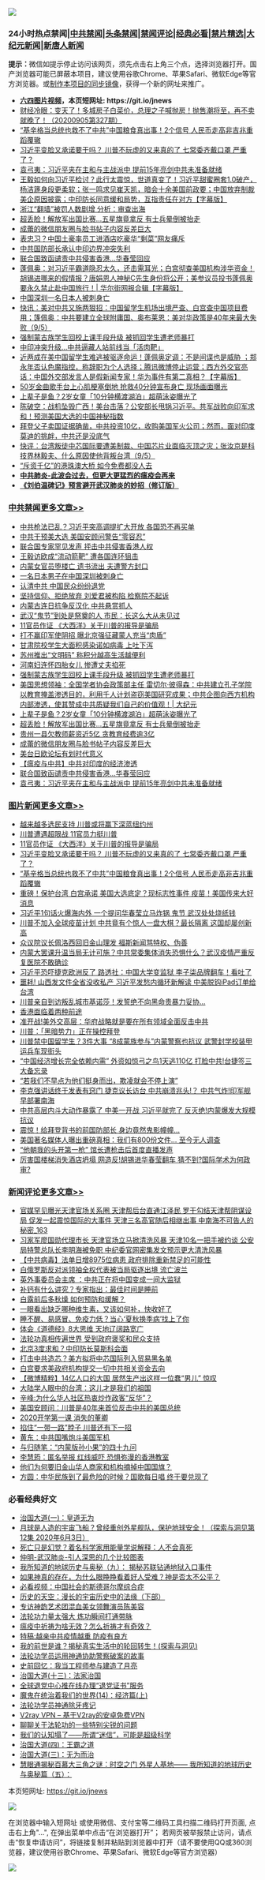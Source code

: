 ![](https://raw.githubusercontent.com/fqnews/bnews/master/64photo/fqnews-qr.jpg)

<div id="tt">
<h3>24小时热点禁闻|<a href="#%E4%B8%AD%E5%85%B1%E7%A6%81%E9%97%BB%E6%9B%B4%E5%A4%9A%E6%96%87%E7%AB%A0">中共禁闻</a>|<a href="#%E5%9B%BE%E7%89%87%E6%96%B0%E9%97%BB%E6%9B%B4%E5%A4%9A%E6%96%87%E7%AB%A0">头条禁闻</a>|<a href="#%E6%96%B0%E9%97%BB%E8%AF%84%E8%AE%BA%E6%9B%B4%E5%A4%9A%E6%96%87%E7%AB%A0">禁闻评论|<a href="#%E5%BF%85%E7%9C%8B%E7%BB%8F%E5%85%B8%E5%A5%BD%E6%96%87">经典必看|<a href="/video.md#%E7%A6%81%E7%89%87%E7%B2%BE%E9%80%89">禁片精选</a>|<a href="https://github.com/fqnews/djy/blob/master/gb/nf1351518.md#1">大纪元新闻</a>|<a href="https://github.com/fqnews/ntdtv/blob/master/gb/prog204.md#1">新唐人新闻</a></h3>
<div><b>提示：</b>微信如提示停止访问该网页，须先点击右上角三个点，选择浏览器打开。国产浏览器可能已屏蔽本项目，建议使用谷歌Chrome、苹果Safari、微软Edge等官方浏览器。或<a href="https://github.com/fqnews/bnews/blob/master/%E5%88%B6%E4%BD%9Cgit%E7%A6%81%E9%97%BB%E9%95%9C%E5%83%8F.md">制作本项目的同步镜像</a>，获得一个新的网址来推广。</div>
<ul>
<li><b><a href="http://d1.bdrive.tk/64.mp4" target="_blank">六四图片视频</a>，本页短网址: https://git.io/jnews</b></li>
<li><a href="/bannedvideo/20200905/1391407.md">财经冷眼：变天了！多城房子白菜价，总理之子喊抛房！抛售潮将至，再不卖就晚了！（20200905第327期）</a></li>
<li><a href="/topimagenews/20200905/1391493.md">“基辛格当总统也救不了中共”中国粮食真出事！2个信号 人民币走高非吉兆重蹈覆辙</a></li>
<li><a href="/topimagenews/20200905/1391560.md">习近平变脸又承诺要干吗？ 川普不玩虚的又来真的了 七常委齐戴口罩 严重了？</a></li>
<li><a href="/cbnews/20200905/1391429.md">袁弓夷：习近平夹在主和与主战派中 提前15年亮剑中共未准备就绪</a></li>
<li><a href="/bannedvideo/20200905/1391554.md">王毅如何向习近平检讨？此行太震惊，世道真变了！习近平甜蜜圈套1.0破产，杨洁篪身段更柔软；张一鸣求见崔天凯，暗会十余美国前政要；中国放弃制裁美企原因披露；中印防长同意缓和局势，互指责任在对方【字幕版】</a></li>
<li><a href="/renquan/xgmyd/20200905/1391406.md">浙江“翻墙”被罚人数剧增 分析：审查出海</a></li>
<li><a href="/cbnews/20200906/1391613.md">超丢脸！解放军出国比赛…五星旗竟拿反 有士兵晕倒被抬走</a></li>
<li><a href="/cbnews/20200906/1391581.md">成蕾的微信朋友圈与脸书帖子内容反差巨大</a></li>
<li><a href="/cbnews/20200905/1391423.md">表忠习？中国土豪率员工进酒店吃豪华“剩菜”网友痛斥</a></li>
<li><a href="/ssgc/20200906/1391602.md">中共国防部长承认中印边界冲突失利</a></li>
<li><a href="/cbnews/20200905/1391437.md">联合国致函谴责中共侵害香港…华春莹回应</a></li>
<li><a href="/bannedvideo/20200905/1391479.md">蓬佩奥：对习近平霸道隐忍太久，还击需耳光；白宫彻查美国机构涉华资金！胡锡进哪来的假情报？唐娟恩人神秘C先生身份将公开；美参议员投书蓬佩奥要永久禁止赴中国旅行！| 华尔街网报合辑【字幕版】</a></li>
<li><a href="/headline/20200905/1391440.md">中国深圳一名日本人被刺身亡</a></li>
<li><a href="/bannedvideo/20200906/1391673.md">快讯：美对中共又施两狠招：中国留学生机场出境严查、白宫查中国项目费用；篷佩奥：中共要建立全球附庸国、奥布莱恩：美对华政策是40年来最大失败（9/5）</a></li>
<li><a href="/cbnews/20200906/1391647.md">强制蒙古族学生回校上课手段升级 被抓回学生遭老师暴打</a></li>
<li><a href="/cbnews/20200905/1391428.md">中印冲突升级…中共逼藏人站前线当「活肉靶」</a></li>
<li><a href="/bannedvideo/20200906/1391600.md">近两成在美中国留学生难逃被驱逐命运！蓬佩奥定调：不是间谍也是威胁 ；郑永年否认色魔指控，称辞职为个人选择；腾讯微博停止运营；西方外交官亮话：中国外交部发言人是假新闻专家！华为事件有第二真相？【字幕版】</a></li>
<li><a href="/yule/20200906/1391621.md">50岁金曲歌手台上心肌梗塞倒地 抢救40分钟宣布身亡 现场画面曝光</a></li>
<li><a href="/cbnews/20200906/1391627.md">上辈子是鱼？2岁女童「10分钟横渡湖泊」超萌泳姿曝光了</a></li>
<li><a href="/bannedvideo/20200906/1391641.md">陈破空：战机坠毁广西！美台击落？公安部长甩锅习近平。共军战败向印军求和！预测美国大选的中国神秘指数</a></li>
<li><a href="/bannedvideo/20200906/1391682.md">拜登父子卖国证据确凿，中共投资10亿，收购美国军火公司；然而，面对印度莫迪的挑衅，中共还是没底气</a></li>
<li><a href="/bannedvideo/20200906/1391582.md">快评：台湾叛徒中芯国际要遭美制裁、中国芯片业面临灭顶之灾；张汝京是科技界林毅夫、什么原因使他背叛台湾（9/5）</a></li>
<li><a href="/cnnews/hknews/20200906/1391772.md">“斥资千亿”的港珠澳大桥 如今免费都没人去</a></li>
<li><b><a href="/comments/20200211/1275071.md" target="_blank">中共肺炎-此波会过去，但更大更猛烈的瘟疫会再来</a></b></li>
<li><b><a href="/comments/20200207/1272816.md" target="_blank">《刘伯温碑记》预言避开武汉肺炎的妙招（修订版）</a></b></li>
</ul>
</div>

<div class="catlist">
<h3><a href="/cbnews/" target="_blank">中共禁闻</a><span><a href="/cbnews/" target="_blank" rel="nofollow">更多文章>></a></span></h3>
<ul>
<li><a href="/cbnews/20200906/1391837.md" target="_blank">中共枪法已乱？习近平突高调提扩大开放 各国恐不再买单</a></li>
<li><a href="/cbnews/20200906/1391836.md" target="_blank">中共干预美大选 美国安顾问警告“零容忍”</a></li>
<li><a href="/cbnews/20200906/1391835.md" target="_blank">联合国专家罕见发声 抨击中共侵害香港人权</a></li>
<li><a href="/cbnews/20200906/1391834.md" target="_blank">王毅访欧成“流动箭靶” 遭各国连环狙击</a></li>
<li><a href="/cbnews/20200906/1391833.md" target="_blank">内蒙女官员堕楼亡 遗书流出 夫遭警方封口</a></li>
<li><a href="/cbnews/20200906/1391832.md" target="_blank">一名日本男子在中国深圳被刺身亡</a></li>
<li><a href="/cbnews/20200906/1391828.md" target="_blank">认清中共 中国民众纷纷退党</a></li>
<li><a href="/cbnews/20200906/1391827.md" target="_blank">坚持信仰、拒绝放弃 刘爱君被构陷 检察院不起诉</a></li>
<li><a href="/cbnews/20200906/1391826.md" target="_blank">内蒙古连日抗争反汉化 中共悬赏抓人</a></li>
<li><a href="/cbnews/20200906/1391825.md" target="_blank">武汉“鬼节”到处是祭奠的人 市民：长这么大从未见过</a></li>
<li><a href="/topimagenews/20200906/1391807.md" target="_blank">11官员作证 《大西洋》关于川普的报导是骗局</a></li>
<li><a href="/cbnews/20200906/1391769.md" target="_blank">打不赢印军使阴招 曝北京强征藏蒙人充当“肉盾”</a></li>
<li><a href="/cbnews/20200906/1391768.md" target="_blank">甘肃院校学生大面积感染诺如病毒 上吐下泻</a></li>
<li><a href="/cbnews/20200906/1391767.md" target="_blank">苏州推出“文明码” 称积分越高生活越便利</a></li>
<li><a href="/cbnews/20200906/1391766.md" target="_blank">河南妇连怀四胎女儿 惨遭丈夫掐死</a></li>
<li><a href="/cbnews/20200906/1391647.md" target="_blank">强制蒙古族学生回校上课手段升级 被抓回学生遭老师暴打</a></li>
<li><a href="/cbnews/20200906/1391642.md" target="_blank">美国思想领袖：全国学者协会政策部主任 雷切尔·彼得森：中共建立孔子学院以教育掩盖渗透目的，利用千人计划盗窃美国研究成果；中共企图向西方机构内部渗透，使其赞成中共质疑我们自己的价值观！| 大纪元</a></li>
<li><a href="/cbnews/20200906/1391627.md" target="_blank">上辈子是鱼？2岁女童「10分钟横渡湖泊」超萌泳姿曝光了</a></li>
<li><a href="/cbnews/20200906/1391613.md" target="_blank">超丢脸！解放军出国比赛…五星旗竟拿反 有士兵晕倒被抬走</a></li>
<li><a href="/cbnews/20200906/1391595.md" target="_blank">贵州一县欠教师薪资近5亿 贪教育经费逾3亿</a></li>
<li><a href="/cbnews/20200906/1391581.md" target="_blank">成蕾的微信朋友圈与脸书帖子内容反差巨大</a></li>
<li><a href="/cbnews/20200905/1391550.md" target="_blank">美台日欧论坛有划时代意义</a></li>
<li><a href="/cbnews/20200905/1391486.md" target="_blank">【瘟疫与中共】中共对印度的经济渗透</a></li>
<li><a href="/cbnews/20200905/1391437.md" target="_blank">联合国致函谴责中共侵害香港…华春莹回应</a></li>
<li><a href="/cbnews/20200905/1391429.md" target="_blank">袁弓夷：习近平夹在主和与主战派中 提前15年亮剑中共未准备就绪</a></li>

</ul>
</div>
<div class="catlist">
<h3><a href="/topimagenews/" target="_blank">图片新闻</a><span><a href="/topimagenews/" target="_blank" rel="nofollow">更多文章>></a></span></h3>
<ul>
<li><a href="/topimagenews/20200906/1391824.md" target="_blank">越来越多选民支持 川普或将赢下深蓝纽约州</a></li>
<li><a href="/topimagenews/20200906/1391823.md" target="_blank">川普遭遇超限战 11官员力挺川普</a></li>
<li><a href="/topimagenews/20200906/1391807.md" target="_blank">11官员作证 《大西洋》关于川普的报导是骗局</a></li>
<li><a href="/topimagenews/20200905/1391560.md" target="_blank">习近平变脸又承诺要干吗？ 川普不玩虚的又来真的了 七常委齐戴口罩 严重了？</a></li>
<li><a href="/topimagenews/20200905/1391493.md" target="_blank">“基辛格当总统也救不了中共”中国粮食真出事！2个信号 人民币走高非吉兆重蹈覆辙</a></li>
<li><a href="/topimagenews/20200904/1391051.md" target="_blank">重磅！保护台湾 白宫承诺 美国大选底定？现标志性事件 疫苗！美国传来大好消息</a></li>
<li><a href="/topimagenews/20200904/1391029.md" target="_blank">习近平1句话火爆海内外 一个提问华春莹立马炸锅 鬼节 武汉处处烧纸钱</a></li>
<li><a href="/topimagenews/20200903/1390470.md" target="_blank">川普不加入全球疫苗计划 中共竟有个惊人一盘大棋？最长隔离 这国却屡创新高</a></li>
<li><a href="/topimagenews/20200903/1390075.md" target="_blank">众议院议长佩洛西回旧金山理发 福斯新闻骂特权、伪善</a></li>
<li><a href="/topimagenews/20200902/1389953.md" target="_blank">内蒙大罢课升温当局无计可施？中共常委集体消失恐惧什么？武汉疫情严重反复医院不敢确诊</a></li>
<li><a href="/topimagenews/20200902/1389888.md" target="_blank">习近平恐吓捷克欧洲反了 路透社：中国大学变监狱 李子柒品牌翻车！看吐了</a></li>
<li><a href="/topimagenews/20200902/1389840.md" target="_blank">噩耗! 山西发文件全省没收私产 习近平发愁内循环新解读 中美脱钩iPad订单给台湾</a></li>
<li><a href="/topimagenews/20200902/1389762.md" target="_blank">川普亲自到访叛乱城市基诺莎！发誓绝不向黑命贵暴力妥协…</a></li>
<li><a href="/comments/20200902/1389663.md" target="_blank">香港面临着两种前途</a></li>
<li><a href="/topimagenews/20200902/1389577.md" target="_blank">准开战!美外交高层：华府战略就是要在所有领域全面反击中共</a></li>
<li><a href="/topimagenews/20200902/1389489.md" target="_blank">川普：「黑暗势力」正在操控拜登</a></li>
<li><a href="/topimagenews/20200901/1389357.md" target="_blank">川普禁中国留学生？3件大事 “8成蒙族参与”内蒙警察也抗议 武警封学校装甲运兵车现街头</a></li>
<li><a href="/topimagenews/20200901/1389324.md" target="_blank">&#8220;中国经济增长完全依赖内需&#8221; 外资如惊弓之鸟1天逃110亿 打脸中共!台捷签三大备忘录</a></li>
<li><a href="/topimagenews/20200901/1389112.md" target="_blank">“若我们不早点为他们挺身而出，欺凌就会不停上演”</a></li>
<li><a href="/topimagenews/20200831/1388874.md" target="_blank">李克强讲话终于发表有窍门 捷克议长访台 中共崩溃兆头!？ 中共气炸!印军舰早部署南海</a></li>
<li><a href="/topimagenews/20200831/1388860.md" target="_blank">中共高层内斗大动作暴露了 中美一开战 习近平就完了 反灭绝!内蒙爆发大规模抗议</a></li>
<li><a href="/topimagenews/20200831/1388627.md" target="_blank">震惊！给拜登背书的前国防部长 身边竟然鬼影幢幢&#8230;</a></li>
<li><a href="/topimagenews/20200831/1388449.md" target="_blank">美国著名媒体人曝出重磅真相：我们有800份文件… 至今无人调查</a></li>
<li><a href="/topimagenews/20200831/1388426.md" target="_blank">“他朝我的头开第一枪” 馆长遭枪击后首度直播发声</a></li>
<li><a href="/topimagenews/20200831/1388362.md" target="_blank">厉害国楼梯消失酒店坍塌 网造反!胡锡进华春莹翻车 猜不到?国际学术为何政审?</a></li>

</ul>
</div>
<div class="catlist">
<h3><a href="/comments/" target="_blank">新闻评论</a><span><a href="/comments/" target="_blank" rel="nofollow">更多文章>></a></span></h3>
<ul>
<li><a href="/comments/20200906/1391860.md" target="_blank">官媒罕见曝光天津官场关系圈 天津帮后台直通江泽民 罗干勾结天津帮阴谋设局 促发一起震惊国际的大事件 天津三名高官随后相继出事 中南海不可告人的秘密_163</a></li>
<li><a href="/comments/20200906/1391859.md" target="_blank">习家军廖国勋代理市长 天津官场立马掀清洗风暴 天津10名一把手被约谈 公安局特警总队长李明海被免职 中纪委官网密集发文预示更大清洗风暴</a></li>
<li><a href="/comments/20200906/1391856.md" target="_blank">【中共病毒】法单日增8975位病患 政府排除重新禁足的可能性</a></li>
<li><a href="/comments/20200906/1391855.md" target="_blank">白俄罗斯反对派领袖全权代表被当局驱逐出境 流亡波兰</a></li>
<li><a href="/comments/20200906/1391854.md" target="_blank">英外事委员会主席 ：中共正在将中国变成一间大监狱</a></li>
<li><a href="/comments/20200906/1391853.md" target="_blank">补钙有什么讲究？专家指出：最佳时间是睡前</a></li>
<li><a href="/comments/20200906/1391852.md" target="_blank">白露前后多秋燥 如何预防和缓解？</a></li>
<li><a href="/comments/20200906/1391851.md" target="_blank">一眼看出缺乏哪种维生素，又该如何补，快收好了</a></li>
<li><a href="/comments/20200906/1391850.md" target="_blank">睡不醒、易感冒、免疫力低？当心‘夏秋换季病’找上了你</a></li>
<li><a href="/comments/20200906/1391842.md" target="_blank">体会《道德经》8大思维 天地辽阔路宽广</a></li>
<li><a href="/comments/20200906/1391811.md" target="_blank">法轮功真相传遍世界 受到政府褒奖和民众支持</a></li>
<li><a href="/comments/20200906/1391810.md" target="_blank">北京3度求和？中印防长莫斯科会面</a></li>
<li><a href="/comments/20200906/1391809.md" target="_blank">打击中共造芯？美方拟将中芯国际列入贸易黑名单</a></li>
<li><a href="/comments/20200906/1391808.md" target="_blank">白宫要求美政府机构提交一切中共相关资金去向</a></li>
<li><a href="/comments/20200906/1391804.md" target="_blank">【微博精粹】14亿人口的大国 居然生产出这样一位蠢“男儿” 惊叹</a></li>
<li><a href="/comments/20200906/1391803.md" target="_blank">大陆学人眼中的台湾：这儿才是我们的祖国</a></li>
<li><a href="/comments/20200906/1391795.md" target="_blank">辛峰:为什么华人社区热衷炒作政客“反华”？</a></li>
<li><a href="/comments/20200906/1391781.md" target="_blank">美国安顾问：川普是40年来首位反击中共的美国总统</a></li>
<li><a href="/comments/20200906/1391737.md" target="_blank">2020开学第一课 消失的董卿</a></li>
<li><a href="/comments/20200906/1391736.md" target="_blank">掐住“一带一路”脖子 川普还有下一招</a></li>
<li><a href="/comments/20200906/1391735.md" target="_blank">黄东：中共国嘴炮斗美国军机</a></li>
<li><a href="/comments/20200906/1391734.md" target="_blank">与归随笔：“内蒙版孙小果”的四十九问</a></li>
<li><a href="/comments/20200906/1391733.md" target="_blank">李慧筠：匿名举报 红线威吓 恐惧弥漫的香港教室</a></li>
<li><a href="/comments/20200906/1391732.md" target="_blank">他们为何要旧金山华人商家和机构摘掉中国国旗？</a></li>
<li><a href="/comments/20200906/1391705.md" target="_blank">方圆：中华民族到了最危险的时候？国歌每日唱 终于要兑现了</a></li>

</ul>
</div>

<div class="catlist">
<h3>必看经典好文</h3>
<ul>
<li><a href="/cbnews/20180307/911097.md" target="_blank">治国大道(一)：皇道无为</a></li>
<li><a href="/comments/20200712/1359456.md" target="_blank">月球是人造的宇宙飞船？曾经重创外星舰队，保护地球安全！（探索与洞见第12集 2020年6月3日）</a></li>
<li><a href="/comments/20200704/1355375.md" target="_blank">死亡只是幻觉？着名科学家用能量学说解释：人不会真死</a></li>
<li><a href="/comments/20200620/1347687.md" target="_blank">仲明-武汉肺炎-引人深思的几个比较图表</a></li>
<li><a href="/topimagenews/20180325/919134.md" target="_blank">我所知道的地球历史与奥秘（九）： 揭秘苏联钻通地狱入口事件</a></li>
<li><a href="/comments/20200623/1346844.md" target="_blank">如果神真的存在，为什么眼睁睁看着好人受难？神是否太不公平？</a></li>
<li><a href="/comments/20200806/1375443.md" target="_blank">必看视频：中国社会的斯德哥尔摩综合症</a></li>
<li><a href="/tculture/20121025/73066.md" target="_blank">历史的天空：漫长的宇宙历史中的法缘（下部）</a></li>
<li><a href="/topimagenews/20180404/923380.md" target="_blank">专访神韵艺术团混血美女领舞演员陈美容</a></li>
<li><a href="/cbnews/20200816/1381005.md" target="_blank">法轮功力量太强大 炼功瞬间打通带脉</a></li>
<li><a href="/comments/20200502/1322275.md" target="_blank">瘟疫中祈祷为啥无效？怎么祈祷才有奇效？</a></li>
<li><a href="/ccpdope/20200425/1319297.md" target="_blank">特稿:越亲中共疫情越重 防疫有良方</a></li>
<li><a href="/comments/20200715/1359453.md" target="_blank">我的前世是谁？揭秘真实生活中的轮回转生！(探索与洞见)</a></li>
<li><a href="/cbnews/20170626/780479.md" target="_blank">法轮功学员运用神通协助警察破案的故事</a></li>
<li><a href="/aomi/history/20141104/323033.md" target="_blank">史前回忆：我当工程师参与建造了月亮</a></li>
<li><a href="/cbnews/20180319/916654.md" target="_blank">治国大道(十三)：法家治国</a></li>
<li><a href="/cbnews/20200819/1382346.md" target="_blank">全球退党中心推在线办理“退党证书”服务</a></li>
<li><a href="/topimagenews/20180605/953415.md" target="_blank">魔鬼在统治着我们的世界(14)：经济篇(上)</a></li>
<li><a href="/health/20170626/780263.md" target="_blank">法轮功学员神通除牙疼记</a></li>
<li><a href="/comments/20200112/1257608.md" target="_blank">V2ray VPN &#8211; 基于V2ray的安卓免费VPN</a></li>
<li><a href="/comments/20190417/1114875.md" target="_blank">聊聊关于法轮功的一些特别尖锐的问题</a></li>
<li><a href="/sohnews/20161029/607205.md" target="_blank">我们的认知塌了——所谓“迷信”，可能是超级科学</a></li>
<li><a href="/cbnews/20180310/912637.md" target="_blank">治国大道(四)：王霸之道</a></li>
<li><a href="/cbnews/20180309/912114.md" target="_blank">治国大道(三)：无为而治</a></li>
<li><a href="/cbnews/20170907/819423.md" target="_blank">慧眼通揭秘百慕大三角之谜：时空之门 外星人基地—— 我所知道的地球历史与奥秘篇（五）：</a></li>

</ul>
</div>

本页短网址: https://git.io/jnews

![](https://raw.githubusercontent.com/fqnews/bnews/master/64photo/fqnews-qr.jpg)

在浏览器中输入短网址 或使用微信、支付宝等二维码工具扫描二维码打开页面, 点击右上角"...", 在弹出菜单中点击“在浏览器打开”； 若网页被举报禁止访问，请点击“恢复申请访问”，将链接复制并粘贴到浏览器中打开（请不要使用QQ或360浏览器，建议使用谷歌Chrome、苹果Safari、微软Edge等官方浏览器）

![](https://raw.githubusercontent.com/fqnews/bnews/master/64photo/wx.jpg)